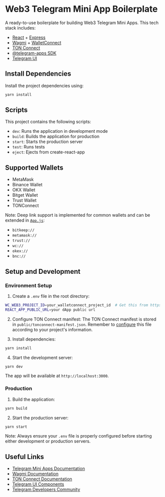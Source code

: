 # Web3 Telegram Mini App Boilerplate

A ready-to-use boilerplate for building Web3 Telegram Mini Apps.
This tech stack includes:
- [React](https://react.dev/) + [Express](https://expressjs.com/)
- [Wagmi](https://wagmi.sh/) + [WalletConnect](https://reown.com/)
- [TON Connect](https://docs.ton.org/develop/dapps/ton-connect/overview)
- [@telegram-apps SDK](https://docs.telegram-mini-apps.com/packages/telegram-apps-sdk/2-x)
- [Telegram UI](https://tgui.xelene.me/?path=/docs/getting-started--documentation)

## Install Dependencies

Install the project dependencies using:

```bash
yarn install
```

## Scripts

This project contains the following scripts:

- `dev`: Runs the application in development mode
- `build`: Builds the application for production
- `start`: Starts the production server
- `test`: Runs tests
- `eject`: Ejects from create-react-app

## Supported Wallets

- MetaMask
- Binance Wallet
- OKX Wallet
- Bitget Wallet
- Trust Wallet
- TONConnect

Note: Deep link support is implemented for common wallets and can be extended in [`App.js`](https://github.com/kevinb1003/test-tg-mini-app/blob/master/src/App.js#L21-L59):

- `bitkeep://`
- `metamask://`
- `trust://`
- `wc://`
- `okex://`
- `bnc://`

## Setup and Development

### Environment Setup

1. Create a `.env` file in the root directory:

```bash
WC_WEB3_PROJECT_ID=your_walletconnect_project_id  # Get this from https://cloud.walletconnect.com/
REACT_APP_PUBLIC_URL=your dApp public url
```

2. Configure TON Connect manifest:
   The TON Connect manifest is stored in `public/tonconnect-manifest.json`. Remember to [configure](https://docs.ton.org/develop/dapps/ton-connect/manifest) this file according to your project's information.

3. Install dependencies:

```bash
yarn install
```

4. Start the development server:

```bash
yarn dev
```

The app will be available at `http://localhost:3000`.

### Production

1. Build the application:

```bash
yarn build
```

2. Start the production server:

```bash
yarn start
```

Note: Always ensure your `.env` file is properly configured before starting either development or production servers.

## Useful Links

- [Telegram Mini Apps Documentation](https://docs.telegram-mini-apps.com/)
- [Wagmi Documentation](https://wagmi.sh/react/getting-started)
- [TON Connect Documentation](https://docs.ton.org/develop/dapps/ton-connect/overview)
- [Telegram UI Components](https://tgui.xelene.me/?path=/docs/getting-started--documentation)
- [Telegram Developers Community](https://t.me/devs)
